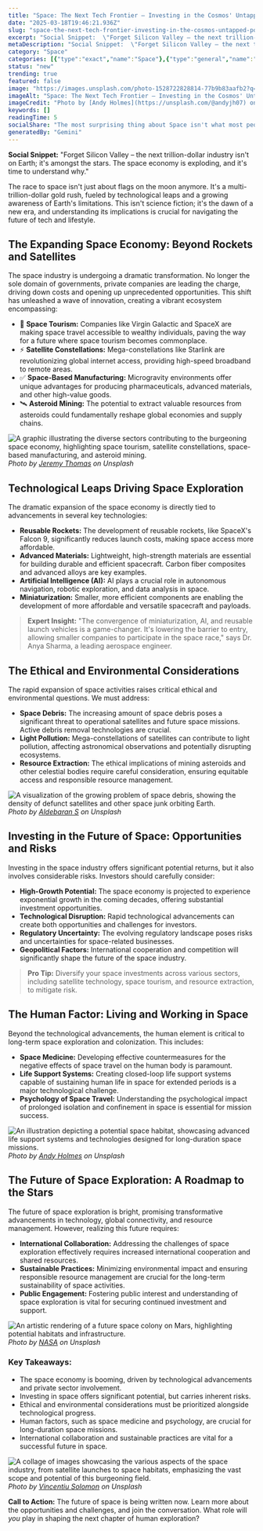 ```yaml
---
title: "Space: The Next Tech Frontier – Investing in the Cosmos' Untapped Potential"
date: "2025-03-18T19:46:21.936Z"
slug: "space-the-next-tech-frontier-investing-in-the-cosmos-untapped-potential"
excerpt: "Social Snippet:  \"Forget Silicon Valley – the next trillion-dollar industry isn't on Earth; it's amongst the stars. The space economy is exploding, and it's time to understand why.\""
metaDescription: "Social Snippet:  \"Forget Silicon Valley – the next trillion-dollar industry isn't on Earth; it's amongst the stars. The space economy is exploding, and it'..."
category: "Space"
categories: [{"type":"exact","name":"Space"},{"type":"general","name":"Science"},{"type":"medium","name":"Astrophysics"},{"type":"specific","name":"Cosmology"},{"type":"niche","name":"Dark Matter"}]
status: "new"
trending: true
featured: false
image: "https://images.unsplash.com/photo-1528722828814-77b9b83aafb2?q=85&w=1200&fit=max&fm=webp&auto=compress"
imageAlt: "Space: The Next Tech Frontier – Investing in the Cosmos' Untapped Potential"
imageCredit: "Photo by [Andy Holmes](https://unsplash.com/@andyjh07) on Unsplash"
keywords: []
readingTime: 5
socialShare: "The most surprising thing about Space isn't what most people think. Find out what experts really say about this game-changing topic."
generatedBy: "Gemini"
---
```




**Social Snippet:**  "Forget Silicon Valley – the next trillion-dollar industry isn't on Earth; it's amongst the stars. The space economy is exploding, and it's time to understand why."

The race to space isn't just about flags on the moon anymore.  It's a multi-trillion-dollar gold rush, fueled by technological leaps and a growing awareness of Earth's limitations.  This isn't science fiction; it's the dawn of a new era, and understanding its implications is crucial for navigating the future of tech and lifestyle.

## The Expanding Space Economy: Beyond Rockets and Satellites

The space industry is undergoing a dramatic transformation.  No longer the sole domain of governments, private companies are leading the charge, driving down costs and opening up unprecedented opportunities.  This shift has unleashed a wave of innovation, creating a vibrant ecosystem encompassing:

* 🔑 **Space Tourism:**  Companies like Virgin Galactic and SpaceX are making space travel accessible to wealthy individuals, paving the way for a future where space tourism becomes commonplace.
* ⚡ **Satellite Constellations:**  Mega-constellations like Starlink are revolutionizing global internet access, providing high-speed broadband to remote areas.
* ✅ **Space-Based Manufacturing:**  Microgravity environments offer unique advantages for producing pharmaceuticals, advanced materials, and other high-value goods.
* 🛰️ **Asteroid Mining:**  The potential to extract valuable resources from asteroids could fundamentally reshape global economies and supply chains.

![A graphic illustrating the diverse sectors contributing to the burgeoning space economy, highlighting space tourism, satellite constellations, space-based manufacturing, and asteroid mining.](https://images.unsplash.com/photo-1464802686167-b939a6910659?q=85&w=1200&fit=max&fm=webp&auto=compress)
*Photo by [Jeremy Thomas](https://unsplash.com/@jeremythomasphoto) on Unsplash*

## Technological Leaps Driving Space Exploration

The dramatic expansion of the space economy is directly tied to advancements in several key technologies:

* **Reusable Rockets:**  The development of reusable rockets, like SpaceX's Falcon 9, significantly reduces launch costs, making space access more affordable.
* **Advanced Materials:**  Lightweight, high-strength materials are essential for building durable and efficient spacecraft.  Carbon fiber composites and advanced alloys are key examples.
* **Artificial Intelligence (AI):**  AI plays a crucial role in autonomous navigation, robotic exploration, and data analysis in space.
* **Miniaturization:**  Smaller, more efficient components are enabling the development of more affordable and versatile spacecraft and payloads.

> **Expert Insight:**  "The convergence of miniaturization, AI, and reusable launch vehicles is a game-changer. It's lowering the barrier to entry, allowing smaller companies to participate in the space race," says Dr. Anya Sharma, a leading aerospace engineer.

## The Ethical and Environmental Considerations

The rapid expansion of space activities raises critical ethical and environmental questions.  We must address:

* **Space Debris:**  The increasing amount of space debris poses a significant threat to operational satellites and future space missions.  Active debris removal technologies are crucial.
* **Light Pollution:**  Mega-constellations of satellites can contribute to light pollution, affecting astronomical observations and potentially disrupting ecosystems.
* **Resource Extraction:**  The ethical implications of mining asteroids and other celestial bodies require careful consideration, ensuring equitable access and responsible resource management.

![A visualization of the growing problem of space debris, showing the density of defunct satellites and other space junk orbiting Earth.](https://images.unsplash.com/photo-1610296669228-602fa827fc1f?q=85&w=1200&fit=max&fm=webp&auto=compress)
*Photo by [Aldebaran S](https://unsplash.com/@aldebarans) on Unsplash*

## Investing in the Future of Space: Opportunities and Risks

Investing in the space industry offers significant potential returns, but it also involves considerable risks.  Investors should carefully consider:

* **High-Growth Potential:**  The space economy is projected to experience exponential growth in the coming decades, offering substantial investment opportunities.
* **Technological Disruption:**  Rapid technological advancements can create both opportunities and challenges for investors.
* **Regulatory Uncertainty:**  The evolving regulatory landscape poses risks and uncertainties for space-related businesses.
* **Geopolitical Factors:**  International cooperation and competition will significantly shape the future of the space industry.

> **Pro Tip:**  Diversify your space investments across various sectors, including satellite technology, space tourism, and resource extraction, to mitigate risk.

## The Human Factor:  Living and Working in Space

Beyond the technological advancements, the human element is critical to long-term space exploration and colonization. This includes:

* **Space Medicine:**  Developing effective countermeasures for the negative effects of space travel on the human body is paramount.
* **Life Support Systems:**  Creating closed-loop life support systems capable of sustaining human life in space for extended periods is a major technological challenge.
* **Psychology of Space Travel:**  Understanding the psychological impact of prolonged isolation and confinement in space is essential for mission success.

![An illustration depicting a potential space habitat, showcasing advanced life support systems and technologies designed for long-duration space missions.](https://images.unsplash.com/photo-1528722828814-77b9b83aafb2?q=85&w=1200&fit=max&fm=webp&auto=compress)
*Photo by [Andy Holmes](https://unsplash.com/@andyjh07) on Unsplash*

## The Future of Space Exploration: A Roadmap to the Stars

The future of space exploration is bright, promising transformative advancements in technology, global connectivity, and resource management.  However, realizing this future requires:

* **International Collaboration:**  Addressing the challenges of space exploration effectively requires increased international cooperation and shared resources.
* **Sustainable Practices:**  Minimizing environmental impact and ensuring responsible resource management are crucial for the long-term sustainability of space activities.
* **Public Engagement:**  Fostering public interest and understanding of space exploration is vital for securing continued investment and support.

![An artistic rendering of a future space colony on Mars, highlighting potential habitats and infrastructure.](https://images.unsplash.com/photo-1446776811953-b23d57bd21aa?q=85&w=1200&fit=max&fm=webp&auto=compress)
*Photo by [NASA](https://unsplash.com/@nasa) on Unsplash*

### Key Takeaways:

* The space economy is booming, driven by technological advancements and private sector involvement.
* Investing in space offers significant potential, but carries inherent risks.
* Ethical and environmental considerations must be prioritized alongside technological progress.
* Human factors, such as space medicine and psychology, are crucial for long-duration space missions.
* International collaboration and sustainable practices are vital for a successful future in space.

![A collage of images showcasing the various aspects of the space industry, from satellite launches to space habitats, emphasizing the vast scope and potential of this burgeoning field.](https://images.unsplash.com/photo-1419242902214-272b3f66ee7a?q=85&w=1200&fit=max&fm=webp&auto=compress)
*Photo by [Vincentiu Solomon](https://unsplash.com/@vincentiu) on Unsplash*

**Call to Action:**  The future of space is being written now.  Learn more about the opportunities and challenges, and join the conversation.  What role will *you* play in shaping the next chapter of human exploration?


<div class="reading-progress-container">
  <div id="reading-progress" class="reading-progress"></div>
</div>
